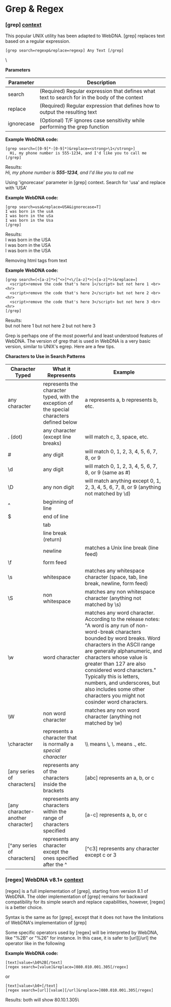 # Grep & Regex

### \[grep] [context](https://docs.webdna.us/contexts-and-tags)

This popular UNIX utility has been adapted to WebDNA. \[grep] replaces text based on a regular expression.

```
[grep search=regexp&replace=regexp] Any Text [/grep]
```

\


**Parameters**

| Parameter  | Description                                                                                   |
| ---------- | --------------------------------------------------------------------------------------------- |
| search     | (Required) Regular expression that defines what text to search for in the body of the context |
| replace    | (Required) Regular expression that defines how to output the resulting text                   |
| ignorecase | (Optional) T/F ignores case sensitivity while performing the grep function                    |

**Example WebDNA code:**

```
[grep search=([0-9]*-[0-9]*)&replace=<strong>\1</strong>]
  Hi, my phone number is 555-1234, and I'd like you to call me
[/grep]
```

Results:\
_Hi, my phone number is **555-1234**, and I'd like you to call me_

Using 'ignorecase' parameter in \[grep] context. Search for 'usa' and replace with 'USA'

**Example WebDNA code:**

```
[grep search=usa&replace=USA&ignorecase=T]
I was born in the usA
I was born in the uSa
I was born in the Usa
[/grep]
```

Results:\
I was born in the USA\
I was born in the USA\
I was born in the USA

Removing html tags from text

**Example WebDNA code:**

```
[grep search=(<[a-z]*>[^<>]*<\/[a-z]*>|<[a-z]*>)&replace=]
  <script>remove the code that's here 1</script> but not here 1 <br> <hr>
  <script>remove the code that's here 2</script> but not here 2 <br> <hr>
  <script>remove the code that's here 3</script> but not here 3 <br> <hr>
[/grep]
```

Results:\
but not here 1 but not here 2 but not here 3

Grep is perhaps one of the most powerful and least understood features of WebDNA. The version of grep that is used in WebDNA is a very basic version, similar to UNIX's egrep. Here are a few tips.

**Characters to Use in Search Patterns**

| Character Typed                    | What it Represents                                                                         | Example                                                                                                                                                                                                                                                                                                                                                                                                                      |
| ---------------------------------- | ------------------------------------------------------------------------------------------ | ---------------------------------------------------------------------------------------------------------------------------------------------------------------------------------------------------------------------------------------------------------------------------------------------------------------------------------------------------------------------------------------------------------------------------- |
| any character                      | represents the character typed, with the exception of the special characters defined below | a represents a, b represents b, etc.                                                                                                                                                                                                                                                                                                                                                                                         |
| . (dot)                            | any character (except line breaks)                                                         | will match c, 3, space, etc.                                                                                                                                                                                                                                                                                                                                                                                                 |
| #                                  | any digit                                                                                  | will match 0, 1, 2, 3, 4, 5, 6, 7, 8, or 9                                                                                                                                                                                                                                                                                                                                                                                   |
| \d                                 | any digit                                                                                  | will match 0, 1, 2, 3, 4, 5, 6, 7, 8, or 9 (same as #)                                                                                                                                                                                                                                                                                                                                                                       |
| \D                                 | any non digit                                                                              | will match anything except 0, 1, 2, 3, 4, 5, 6, 7, 8, or 9 (anything not matched by \d)                                                                                                                                                                                                                                                                                                                                      |
| ^                                  | beginning of line                                                                          |                                                                                                                                                                                                                                                                                                                                                                                                                              |
| $                                  | end of line                                                                                |                                                                                                                                                                                                                                                                                                                                                                                                                              |
|                                    | tab                                                                                        |                                                                                                                                                                                                                                                                                                                                                                                                                              |
|                                    | line break (return)                                                                        |                                                                                                                                                                                                                                                                                                                                                                                                                              |
|                                    | newline                                                                                    | matches a Unix line break (line feed)                                                                                                                                                                                                                                                                                                                                                                                        |
| \f                                 | form feed                                                                                  |                                                                                                                                                                                                                                                                                                                                                                                                                              |
| \s                                 | whitespace                                                                                 | matches any whitespace character (space, tab, line break, newline, form feed)                                                                                                                                                                                                                                                                                                                                                |
| \S                                 | non whitespace                                                                             | matches any non whitespace character (anything not matched by \s)                                                                                                                                                                                                                                                                                                                                                            |
| \w                                 | word character                                                                             | matches any word character. According to the release notes: "A word is any run of non-word-break characters bounded by word breaks. Word characters in the ASCII range are generally alphanumeric, and characters whose value is greater than 127 are also considered word characters." Typically this is letters, numbers, and underscores, but also includes some other characters you might not cosinder word characters. |
| \W                                 | non word character                                                                         | matches any non word character (anything not matched by \w)                                                                                                                                                                                                                                                                                                                                                                  |
| \character                         | represents a character that is normally a _special character_                              | \\\ means \\, \\. means ., etc.                                                                                                                                                                                                                                                                                                                                                                                              |
| \[any series of characters]        | represents any of the characters inside the brackets                                       | \[abc] represents an a, b, or c                                                                                                                                                                                                                                                                                                                                                                                              |
| \[any character-another character] | represents any characters within the range of characters specified                         | \[a-c] represents a, b, or c                                                                                                                                                                                                                                                                                                                                                                                                 |
| \[^any series of characters]       | represents any character except the ones specified after the ^                             | \[^c3] represents any character except c or 3                                                                                                                                                                                                                                                                                                                                                                                |

### \[regex] WebDNA v8.1+ [context](https://docs.webdna.us/contexts-and-tags)

\[regex] is a full implementation of \[grep], starting from version 8.1 of WebDNA. The older implementation of \[grep] remains for backward compatibility for its simple search and replace capabilities, however, \[regex] is a better choice.

Syntax is the same as for \[grep], except that it does not have the limitations of WebDNA's implementation of \[grep]

Some specific operators used by \[regex] will be interpreted by WebDNA, like "%2B" or "%26" for instance. In this case, it is safer to \[url]\[/url] the operator like in the following

**Example WebDNA code:**

```
[text]value=\b0%2B[/text]
[regex search=[value]&replace=]080.010.001.305[/regex]
```

or

```
[text]value=\b0+[/text]
[regex search=[url][value][/url]&replace=]080.010.001.305[/regex]
```

Results: both will show 80.10.1.305\
